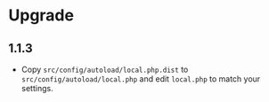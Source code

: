# Upgrade

## 1.1.3

* Copy `src/config/autoload/local.php.dist` to `src/config/autoload/local.php` and edit `local.php` to match your settings.